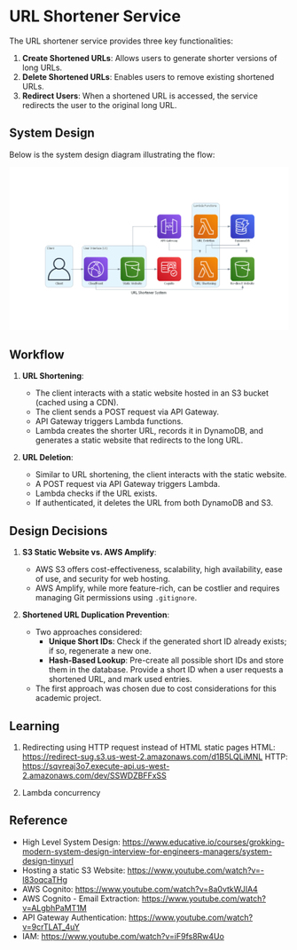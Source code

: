 # URL Shortener Service

The URL shortener service provides three key functionalities:

1. **Create Shortened URLs**: Allows users to generate shorter versions of long URLs.
2. **Delete Shortened URLs**: Enables users to remove existing shortened URLs.
3. **Redirect Users**: When a shortened URL is accessed, the service redirects the user to the original long URL.

## System Design

Below is the system design diagram illustrating the flow:

![image info](./url_shortener_system.png)

## Workflow

1. **URL Shortening**:
   - The client interacts with a static website hosted in an S3 bucket (cached using a CDN).
   - The client sends a POST request via API Gateway.
   - API Gateway triggers Lambda functions.
   - Lambda creates the shorter URL, records it in DynamoDB, and generates a static website that redirects to the long URL.

2. **URL Deletion**:
   - Similar to URL shortening, the client interacts with the static website.
   - A POST request via API Gateway triggers Lambda.
   - Lambda checks if the URL exists.
   - If authenticated, it deletes the URL from both DynamoDB and S3.

## Design Decisions

1. **S3 Static Website vs. AWS Amplify**:
   - AWS S3 offers cost-effectiveness, scalability, high availability, ease of use, and security for web hosting.
   - AWS Amplify, while more feature-rich, can be costlier and requires managing Git permissions using `.gitignore`.

2. **Shortened URL Duplication Prevention**:
   - Two approaches considered:
     - **Unique Short IDs**: Check if the generated short ID already exists; if so, regenerate a new one.
     - **Hash-Based Lookup**: Pre-create all possible short IDs and store them in the database. Provide a short ID when a user requests a shortened URL, and mark used entries.
   - The first approach was chosen due to cost considerations for this academic project.

## Learning
1. Redirecting using HTTP request instead of HTML static pages
HTML: https://redirect-sug.s3.us-west-2.amazonaws.com/d1B5LQLiMNL
HTTP: https://sqvreaj3o7.execute-api.us-west-2.amazonaws.com/dev/SSWDZBFFxSS

2. Lambda concurrency

## Reference
- High Level System Design: https://www.educative.io/courses/grokking-modern-system-design-interview-for-engineers-managers/system-design-tinyurl
- Hosting a static S3 Website: https://www.youtube.com/watch?v=-l83oqcaTHg
- AWS Cognito: https://www.youtube.com/watch?v=8a0vtkWJIA4
- AWS Cognito - Email Extraction: https://www.youtube.com/watch?v=ALgbhPaMT1M
- API Gateway Authentication: https://www.youtube.com/watch?v=9crTLAT_4uY
- IAM: https://www.youtube.com/watch?v=iF9fs8Rw4Uo